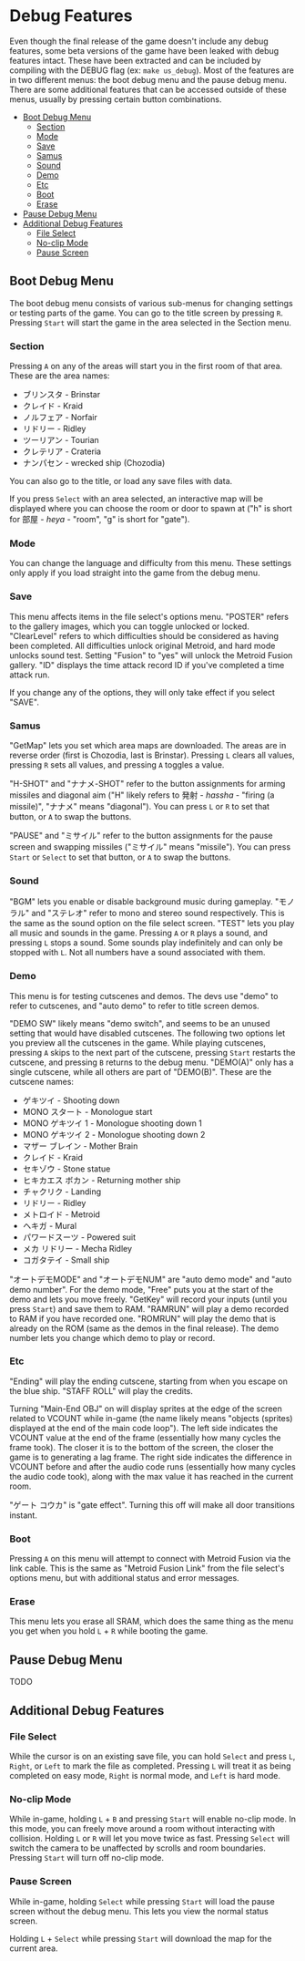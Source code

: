 # Debug Features

Even though the final release of the game doesn't include any debug features, some beta versions of the game have been leaked with debug features intact. These have been extracted and can be included by compiling with the DEBUG flag (ex: `make us_debug`). Most of the features are in two different menus: the boot debug menu and the pause debug menu. There are some additional features that can be accessed outside of these menus, usually by pressing certain button combinations.

- [Boot Debug Menu](#boot-debug-menu)
  - [Section](#section)
  - [Mode](#mode)
  - [Save](#save)
  - [Samus](#samus)
  - [Sound](#sound)
  - [Demo](#demo)
  - [Etc](#etc)
  - [Boot](#boot)
  - [Erase](#erase)
- [Pause Debug Menu](#pause-debug-menu)
- [Additional Debug Features](#additional-debug-features)
  - [File Select](#file-select)
  - [No-clip Mode](#no-clip-mode)
  - [Pause Screen](#pause-screen)


## Boot Debug Menu

The boot debug menu consists of various sub-menus for changing settings or testing parts of the game. You can go to the title screen by pressing `R`. Pressing `Start` will start the game in the area selected in the Section menu.

### Section

Pressing `A` on any of the areas will start you in the first room of that area. These are the area names:
- ブリンスタ - Brinstar
- クレイド - Kraid
- ノルフェア - Norfair
- リドリー - Ridley
- ツーリアン - Tourian
- クレテリア - Crateria
- ナンパセン - wrecked ship (Chozodia)

You can also go to the title, or load any save files with data.

If you press `Select` with an area selected, an interactive map will be displayed where you can choose the room or door to spawn at ("h" is short for 部屋 - *heya* - "room", "g" is short for "gate").

### Mode

You can change the language and difficulty from this menu. These settings only apply if you load straight into the game from the debug menu.

### Save

This menu affects items in the file select's options menu. "POSTER" refers to the gallery images, which you can toggle unlocked or locked. "ClearLevel" refers to which difficulties should be considered as having been completed. All difficulties unlock original Metroid, and hard mode unlocks sound test. Setting "Fusion" to "yes" will unlock the Metroid Fusion gallery. "ID" displays the time attack record ID if you've completed a time attack run.

If you change any of the options, they will only take effect if you select "SAVE".

### Samus

"GetMap" lets you set which area maps are downloaded. The areas are in reverse order (first is Chozodia, last is Brinstar). Pressing `L` clears all values, pressing `R` sets all values, and pressing `A` toggles a value.

"H-SHOT" and "ナナメ-SHOT" refer to the button assignments for arming missiles and diagonal aim ("H" likely refers to 発射 - *hassha* - "firing (a missile)", "ナナメ" means "diagonal"). You can press `L` or `R` to set that button, or `A` to swap the buttons.

"PAUSE" and "ミサイル" refer to the button assignments for the pause screen and swapping missiles ("ミサイル" means "missile"). You can press `Start` or `Select` to set that button, or `A` to swap the buttons.

### Sound

"BGM" lets you enable or disable background music during gameplay. "モノラル" and "ステレオ" refer to mono and stereo sound respectively. This is the same as the sound option on the file select screen. "TEST" lets you play all music and sounds in the game. Pressing `A` or `R` plays a sound, and pressing `L` stops a sound. Some sounds play indefinitely and can only be stopped with `L`. Not all numbers have a sound associated with them.

### Demo

This menu is for testing cutscenes and demos. The devs use "demo" to refer to cutscenes, and "auto demo" to refer to title screen demos.

"DEMO SW" likely means "demo switch", and seems to be an unused setting that would have disabled cutscenes. The following two options let you preview all the cutscenes in the game. While playing cutscenes, pressing `A` skips to the next part of the cutscene, pressing `Start` restarts the cutscene, and pressing `B` returns to the debug menu. "DEMO(A)" only has a single cutscene, while all others are part of "DEMO(B)". These are the cutscene names:
- ゲキツイ - Shooting down
- MONO スタート - Monologue start
- MONO ゲキツイ 1 - Monologue shooting down 1
- MONO ゲキツイ 2 - Monologue shooting down 2
- マザー ブレイン - Mother Brain
- クレイド - Kraid
- セキゾウ - Stone statue
- ヒキカエス ボカン - Returning mother ship
- チャクリク - Landing
- リドリー - Ridley
- メトロイド - Metroid
- ヘキガ - Mural
- パワードスーツ - Powered suit
- メカ リドリー - Mecha Ridley
- コガタテイ - Small ship

"オートデモMODE" and "オートデモNUM" are "auto demo mode" and "auto demo number". For the demo mode, "Free" puts you at the start of the demo and lets you move freely. "GetKey" will record your inputs (until you press `Start`) and save them to RAM. "RAMRUN" will play a demo recorded to RAM if you have recorded one. "ROMRUN" will play the demo that is already on the ROM (same as the demos in the final release). The demo number lets you change which demo to play or record.

### Etc

"Ending" will play the ending cutscene, starting from when you escape on the blue ship. "STAFF ROLL" will play the credits.

Turning "Main-End OBJ" on will display sprites at the edge of the screen related to VCOUNT while in-game (the name likely means "objects (sprites) displayed at the end of the main code loop"). The left side indicates the VCOUNT value at the end of the frame (essentially how many cycles the frame took). The closer it is to the bottom of the screen, the closer the game is to generating a lag frame. The right side indicates the difference in VCOUNT before and after the audio code runs (essentially how many cycles the audio code took), along with the max value it has reached in the current room.

"ゲート コウカ" is "gate effect". Turning this off will make all door transitions instant.

### Boot

Pressing `A` on this menu will attempt to connect with Metroid Fusion via the link cable. This is the same as "Metroid Fusion Link" from the file select's options menu, but with additional status and error messages.

### Erase

This menu lets you erase all SRAM, which does the same thing as the menu you get when you hold `L` + `R` while booting the game.


## Pause Debug Menu

TODO


## Additional Debug Features

### File Select

While the cursor is on an existing save file, you can hold `Select` and press `L`, `Right`, or `Left` to mark the file as completed. Pressing `L` will treat it as being completed on easy mode, `Right` is normal mode, and `Left` is hard mode.

### No-clip Mode

While in-game, holding `L` + `B` and pressing `Start` will enable no-clip mode. In this mode, you can freely move around a room without interacting with collision. Holding `L` or `R` will let you move twice as fast. Pressing `Select` will switch the camera to be unaffected by scrolls and room boundaries. Pressing `Start` will turn off no-clip mode.

### Pause Screen

While in-game, holding `Select` while pressing `Start` will load the pause screen without the debug menu. This lets you view the normal status screen.

Holding `L` + `Select` while pressing `Start` will download the map for the current area.
